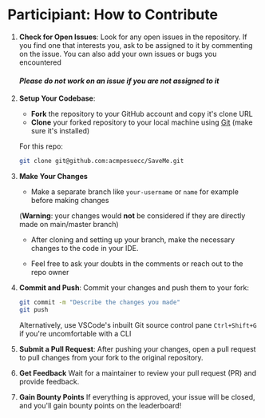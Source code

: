 # Participiant: How to Contribute

1. **Check for Open Issues**:
   Look for any open issues in the repository. If you find one that interests you, ask to be assigned to it by commenting on the issue. You can also add your own issues or bugs you encountered

   #### ***Please do not work on an issue if you are not assigned to it***

2. **Setup Your Codebase**:
   - **Fork** the repository to your GitHub account and copy it's clone URL
   - **Clone** your forked repository to your local machine using [Git](https://docs.github.com/en/get-started/getting-started-with-git/set-up-git) (make sure it's installed)

   For this repo:
   ```bash
   git clone git@github.com:acmpesuecc/SaveMe.git
   ```

3. **Make Your Changes**
   
   - Make a separate branch like `your-username` or `name` for example before making changes

    (**Warning**: your changes would **not** be considered if they are directly made on main/master branch)
    - After cloning and setting up your branch, make the necessary changes to the code in your IDE.

    - Feel free to ask your doubts in the comments or reach out to the repo owner

4. **Commit and Push**:
   Commit your changes and push them to your fork:

   ```bash
   git commit -m "Describe the changes you made"
   git push
   ```

   Alternatively, use VSCode's inbuilt Git source control pane `Ctrl+Shift+G` if you're uncomfortable with a CLI

5. **Submit a Pull Request**:
   After pushing your changes, open a pull request to pull changes from your fork to the original repository.

6. **Get Feedback**
   Wait for a maintainer to review your pull request (PR) and provide feedback.

7. **Gain Bounty Points**
   If everything is approved, your issue will be closed, and you'll gain bounty points on the leaderboard!
